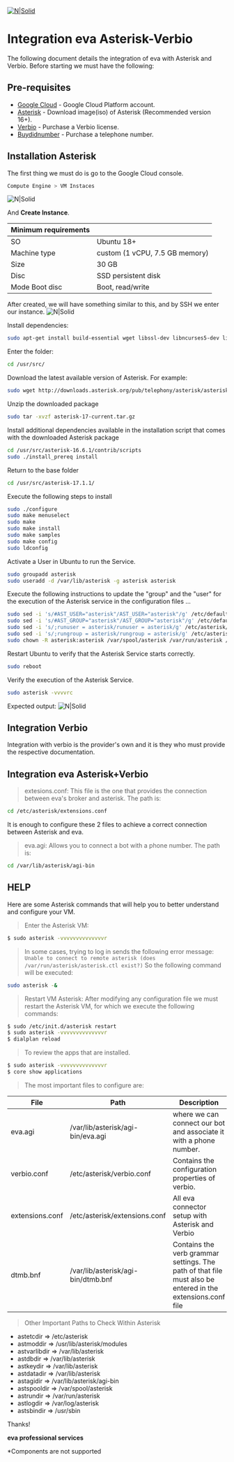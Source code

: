 
[![N|Solid](https://i.ibb.co/LtT31vK/eva-150px.png)](https://eva.bot/)

# Integration eva Asterisk-Verbio
The following document details the integration of eva with Asterisk and Verbio.
Before starting we must have the following:

## Pre-requisites
- [Google Cloud](https://cloud.google.com/) - Google Cloud Platform account.
- [Asterisk](http://downloads.asterisk.org/pub/telephony/asterisk/) - Download image(iso) of Asterisk (Recommended version 16+).
- [Verbio](https://www.verbio.com/) - Purchase a Verbio license.
- [Buydidnumber](https://www.buydidnumber.com/) - Purchase a telephone number.

## Installation Asterisk

The first thing we must do is go to the Google Cloud console.
```sh
Compute Engine > VM Instaces
```
![N|Solid](https://openil.s3-sa-east-1.amazonaws.com/asteriskverbio/gcloud01.png)

And **Create Instance**.

| Minimum requirements |  |
| ------ | ------ |
| SO | Ubuntu 18+ |
| Machine type | custom (1 vCPU, 7.5 GB memory) |
| Size | 30 GB |
| Disc | SSD persistent disk |
| Mode Boot disc | Boot, read/write |
After created, we will have something similar to this, and by SSH we enter our instance.
![N|Solid](https://openil.s3-sa-east-1.amazonaws.com/asteriskverbio/gcloud02.png)

Install dependencies:
```sh
sudo apt-get install build-essential wget libssl-dev libncurses5-dev libnewt-dev libxml2-dev linux-headers-$(uname -r) libsqlite3-dev uuid-dev git subversion
```
Enter the folder:
```sh
cd /usr/src/
```
Download the latest available version of Asterisk.
For example:
```sh
sudo wget http://downloads.asterisk.org/pub/telephony/asterisk/asterisk-17-current.tar.gz
```
Unzip the downloaded package
```sh
sudo tar -xvzf asterisk-17-current.tar.gz
```
Install additional dependencies available in the installation script that comes with the downloaded Asterisk package
```sh
cd /usr/src/asterisk-16.6.1/contrib/scripts
sudo ./install_prereq install
```
Return to the base folder
```sh
cd /usr/src/asterisk-17.1.1/
```
Execute the following steps to install
```sh
sudo ./configure
sudo make menuselect             
sudo make
sudo make install
sudo make samples               
sudo make config
sudo ldconfig
```
Activate a User in Ubuntu to run the Service.
```sh
sudo groupadd asterisk
sudo useradd -d /var/lib/asterisk -g asterisk asterisk
```
Execute the following instructions to update the "group" and the "user" for the execution of the Asterisk service in the configuration files ...
```sh
sudo sed -i 's/#AST_USER="asterisk"/AST_USER="asterisk"/g' /etc/default/asterisk
sudo sed -i 's/#AST_GROUP="asterisk"/AST_GROUP="asterisk"/g' /etc/default/asterisk
sudo sed -i 's/;runuser = asterisk/runuser = asterisk/g' /etc/asterisk/asterisk.conf
sudo sed -i 's/;rungroup = asterisk/rungroup = asterisk/g' /etc/asterisk/asterisk.conf
sudo chown -R asterisk:asterisk /var/spool/asterisk /var/run/asterisk /etc/asterisk /var/{lib,log,spool}/asterisk /usr/lib/asterisk
```
Restart Ubuntu to verify that the Asterisk Service starts correctly.
```sh
sudo reboot
```
Verify the execution of the Asterisk Service.
```sh
sudo asterisk -vvvvrc
```
Expected output:
![N|Solid](https://openil.s3-sa-east-1.amazonaws.com/asteriskverbio/gcloud03.png)

## Integration Verbio
Integration with verbio is the provider's own and it is they who must provide the respective documentation.

## Integration eva Asterisk+Verbio

> extesions.conf: This file is the one that provides the connection between eva's broker and asterisk. The path is:
```sh
cd /etc/asterisk/extensions.conf
```

It is enough to configure these 2 files to achieve a correct connection between Asterisk and eva.

> eva.agi: Allows you to connect a bot with a phone number. The path is:
```sh
cd /var/lib/asterisk/agi-bin
```

## HELP 
Here are some Asterisk commands that will help you to better understand and configure your VM.
> Enter the Asterisk VM:
```sh
$ sudo asterisk -vvvvvvvvvvvvvvr
```

> In some cases, trying to log in sends the following error message: `Unable to connect to remote asterisk (does /var/run/asterisk/asterisk.ctl exist?)` So the following command will be executed:
```sh
sudo asterisk -&
```
> Restart VM Asterisk:  After modifying any configuration file we must restart the Asterisk VM, for which we execute the following commands:
```sh
$ sudo /etc/init.d/asterisk restart 
$ sudo asterisk -vvvvvvvvvvvvvvr
$ dialplan reload
```
> To review the apps that are installed.
```sh
$ sudo asterisk -vvvvvvvvvvvvvvr 
$ core show applications
```

> The most important files to configure are:

| File | Path | Description |
| ------ | ------ |------ |
| eva.agi | /var/lib/asterisk/agi-bin/eva.agi |where we can connect our bot and associate it with a phone number.|
| verbio.conf | /etc/asterisk/verbio.conf |Contains the configuration properties of verbio.|
| extensions.conf | /etc/asterisk/extensions.conf | All eva connector setup with Asterisk and Verbio|
| dtmb.bnf | /var/lib/asterisk/agi-bin/dtmb.bnf |Contains the verb grammar settings. The path of that file must also be entered in the extensions.conf file|

> Other Important Paths to Check Within Asterisk

- astetcdir => /etc/asterisk
- astmoddir => /usr/lib/asterisk/modules
- astvarlibdir => /var/lib/asterisk
- astdbdir => /var/lib/asterisk
- astkeydir => /var/lib/asterisk
- astdatadir => /var/lib/asterisk
- astagidir => /var/lib/asterisk/agi-bin
- astspooldir => /var/spool/asterisk
- astrundir => /var/run/asterisk
- astlogdir => /var/log/asterisk
- astsbindir => /usr/sbin

Thanks!

**eva professional services**

*Components are not supported
